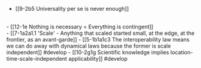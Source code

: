 - [[9-2b5 Universality per se is never enough]]
<br>
- [[12-1e Nothing is necessary = Everything is contingent]]
<br>
- [[7-1a2a1.1 'Scale' - Anything that scaled started small, at the edge, at the frontier, as an avant-garde]]
  - [[5-1b1a1c3 The interoperability law means we can do away with dynamical laws because the former is scale independent]] #develop
    - [[10-2g1g Scientific knowledge implies location-time-scale-independent applicability]] #develop
